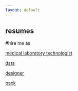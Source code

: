 ```yaml
---
layout: default
---
```


## resumes

#hire me as

[medical laboratory technologist](./--.html)

[data](./--.html)

[designer](./--.html)

[back](./)
